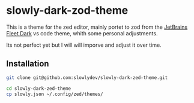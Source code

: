 # slowly-dark-zod-theme

This is a theme for the zed editor, mainly portet to zod from the [JetBrains Fleet Dark](https://github.com/franzgollhammer/jb-fleet-dark) vs code theme, whith some personal adjustments.

Its not perfect yet but I will will imporve and adjust it over time.

## Installation

```bash
git clone git@github.com:slowlydev/slowly-dark-zed-theme.git

cd slowly-dark-zed-theme
cp slowly.json ~/.config/zed/themes/
```
